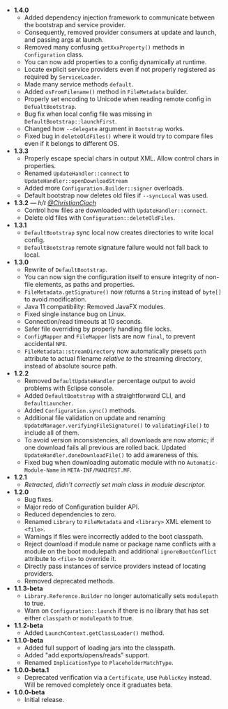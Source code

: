 * **1.4.0**
  * Added dependency injection framework to communicate between the bootstrap and service provider.
  * Consequently, removed provider consumers at update and launch, and passing args at launch.
  * Removed many confusing `getXxxProperty()` methods in `Configuration` class.
  * You can now add properties to a config dynamically at runtime.
  * Locate explicit service providers even if not properly registered as required by `ServiceLoader`.
  * Made many service methods `default`.
  * Added `osFromFilename()` method in `FileMetadata` builder.
  * Properly set encoding to Unicode when reading remote config in `DefualtBootstrap`.
  * Bug fix when local config file was missing in `DefaultBootstrap::launchFirst`.
  * Changed how `--delegate` argument in `Bootstrap` works.
  * Fixed bug in `deleteOldFiles()` where it would try to compare files even if it belongs to different OS.
* **1.3.3**
  * Properly escape special chars in output XML. Allow control chars in properties.
  * Renamed `UpdateHandler::connect` to `UpdateHandler::openDownloadStream`
  * Added more `Configuration.Builder::signer` overloads.
  * Default bootstrap now deletes old files if `--syncLocal` was used.
* **1.3.2** *— h/t [@ChristianCiach](https://github.com/ChristianCiach)*
  * Control how files are downloaded with `UpdateHandler::connect`.
  * Delete old files with `Configuration::deleteOldFiles`.
* **1.3.1**
  * `DefaultBootstrap` sync local now creates directories to write local config.
  * `DefaultBootstrap` remote signature failure would not fall back to local.
* **1.3.0**
  * Rewrite of `DefaultBootstrap`.
  * You can now sign the configuration itself to ensure integrity of non-file elements, as paths and properties.
  * `FileMetadata.getSignature()` now returns a `String` instead of `byte[]` to avoid modification.
  * Java 11 compatibility: Removed JavaFX modules.
  * Fixed single instance bug on Linux.
  * Connection/read timeouts at 10 seconds.
  * Safer file overriding by properly handling file locks.
  * `ConfigMapper` and `FileMapper` lists are now `final`, to prevent accidental `NPE`.
  * `FileMetadata::streamDirectory` now automatically presets `path` attribute to actual filename _relative to_ the streaming directory, instead of absolute source path.
* **1.2.2**
  * Removed `DefaultUpdateHandler` percentage output to avoid problems with Eclipse console.
  * Added `DefaultBootstrap` with a straightforward CLI, and `DefaultLauncher`.
  * Added `Configuration.sync()` methods.
  * Additional file validation on update and renaming `UpdateManager.verifyingFileSignature()` to `validatingFile()` to include all of them.
  * To avoid version inconsistencies, all downloads are now atomic; if one download fails all previous are rolled back. Updated `UpdateHandler.doneDownloadFile()` to add awareness of this.
  * Fixed bug when downloading automatic module with no `Automatic-Module-Name` in `META-INF/MANIFEST.MF`.
* **1.2.1**
  * _Retracted, didn't correctly set main class in module descriptor._  
* **1.2.0**
  * Bug fixes.
  * Major redo of Configuration builder API.
  * Reduced dependencies to zero.
  * Renamed `Library` to `FileMetadata` and `<library>` XML element to `<file>`.
  * Warnings if files were incorrectly added to the boot classpath.
  * Reject download if module name or package name conflicts with a module on the boot modulepath and additional `ignoreBootConflict` attribute to `<file>` to override it.
  * Directly pass instances of service providers instead of locating providers.
  * Removed deprecated methods.
* **1.1.3-beta**
  * `Library.Reference.Builder` no longer automatically sets `modulepath` to true.
  * Warn on `Configuration::launch` if there is no library that has set either `classpath` or `modulepath` to true.
* **1.1.2-beta**
  * Added `LaunchContext.getClassLoader()` method.
* **1.1.0-beta**
  * Added full support of loading jars into the classpath.
  * Added "add exports/opens/reads" support.
  * Renamed `ImplicationType` to `PlaceholderMatchType`.
* **1.0.0-beta.1**
  * Deprecated verification via a `Certificate`, use `PublicKey` instead. Will be removed completely once it graduates beta.
* **1.0.0-beta**
  * Initial release.

